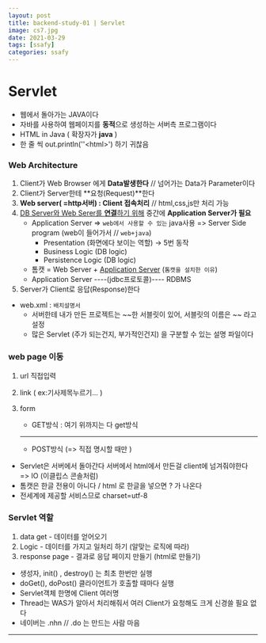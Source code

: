 ```yaml
---
layout: post
title: backend-study-01 | Servlet
image: cs7.jpg
date: 2021-03-29
tags: [ssafy]
categories: ssafy
---
```






# Servlet

- 웹에서 돌아가는 JAVA이다
- 자바를 사용하여 웹페이지를 **동적**으로 생성하는 서버측 프로그램이다
- HTML in Java ( 확장자가 **java**  ) 
- 한 줄 씩 out.println(''\<html>') 하기 귀찮음 



### Web Architecture

1.  Client가 Web Browser 에게 **Data발생한다** // 넘어가는 Data가 Parameter이다
2.  Client가 Server한테 **요청(Request)**한다  
3. **Web server( =http서버) : Client 접속처리** // html,css,js만 처리 가능 
4. <u>DB Server와 Web Serer를 **연결**하기 위해</u> 중간에 **Application Server가 필요**
   - Application Server => `web에서 사용할 수 있는` java사용 => Server Side program (web이 들어가서 // `web+java`)
     - Presentation (화면에다 보이는 역할) -> 5번 동작
     - Business Logic (DB logic)
     - Persistence Logic (DB logic)
   - 톰캣 = Web Server + <u>Application Server</u> (`톰캣을 설치한 이유`)
   - Application Server ----(jdbc프로토콜)---- RDBMS
5.  Server가 Client로 응답(Response)한다



- web.xml : `배치설명서`
  - 서버한테 내가 만든 프로젝트는 ~~한 서블릿이 있어, 서블릿의 이름은 ~~ 라고 설정
  - 많은 Servlet (주가 되는건지, 부가적인건지) 을 구분할 수 있는 설명 파일이다



### web page 이동

1. url 직접입력

2. link ( ex:기사제목누르기... )

3. form

   - GET방식 : 여기 위까지는 다 get방식

   ---

   

   - POST방식 (=> 직접 명시할 때만 )



- Servlet은 서버에서 돌아간다 서버에서 html에서 만든걸 client에 넘겨줘야한다 => IO (이클립스 콘솔처럼)
- 톰캣은 한글 전용이 아니다 / html 로 한글을 넣으면 ? 가 나온다
- 전세계에 제공할 서비스므로 charset=utf-8



### Servlet 역할

1. data get - 데이터를 얻어오기
2. Logic - 데이터를 가지고 일처리 하기 (알맞는 로직에 따라)
3. response page - 결과로 응답 페이지 만들기 (html로 만들기)



- 생성자, init() , destroy() 는 최초 한번만 실행
- doGet(), doPost() 클라이언트가 호출할 때마다 실행
- Servlet객체 한명에 Client 여러명 
- Thread는 WAS가 알아서 처리해줘서 여러 Client가 요청해도 크게 신경쓸 필요 없다
- 네이버는 .nhn  // .do 는 만드는 사람 마음



---
